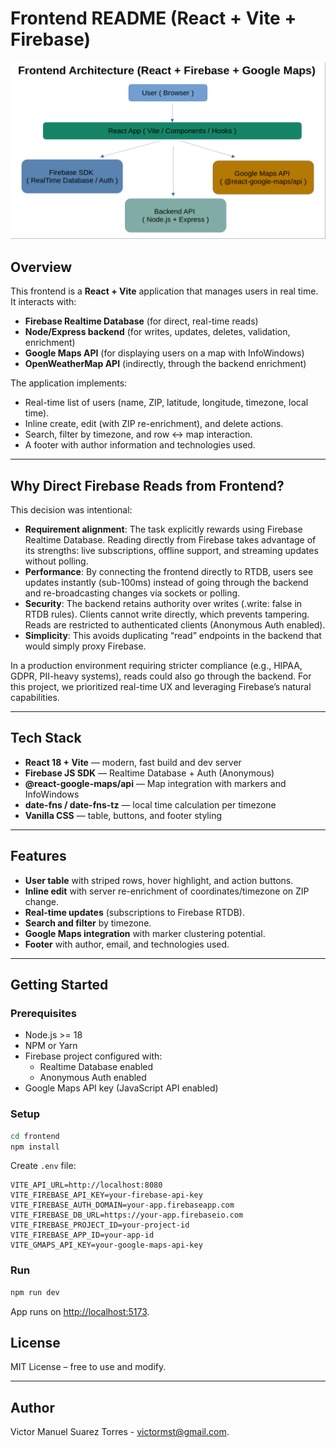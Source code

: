 # Frontend README (React + Vite + Firebase)
![Architecture Diagram](architecture_diagram.png)

## Overview
This frontend is a **React + Vite** application that manages users in real time. It interacts with:
- **Firebase Realtime Database** (for direct, real-time reads)
- **Node/Express backend** (for writes, updates, deletes, validation, enrichment)
- **Google Maps API** (for displaying users on a map with InfoWindows)
- **OpenWeatherMap API** (indirectly, through the backend enrichment)

The application implements:
- Real-time list of users (name, ZIP, latitude, longitude, timezone, local time).
- Inline create, edit (with ZIP re-enrichment), and delete actions.
- Search, filter by timezone, and row ↔ map interaction.
- A footer with author information and technologies used.

---

## Why Direct Firebase Reads from Frontend?

This decision was intentional:

- **Requirement alignment**: The task explicitly rewards using Firebase Realtime Database. Reading directly from Firebase takes advantage of its strengths: live subscriptions, offline support, and streaming updates without polling.
- **Performance**: By connecting the frontend directly to RTDB, users see updates instantly (sub-100ms) instead of going through the backend and re-broadcasting changes via sockets or polling.
- **Security**: The backend retains authority over writes (.write: false in RTDB rules). Clients cannot write directly, which prevents tampering. Reads are restricted to authenticated clients (Anonymous Auth enabled).
- **Simplicity**: This avoids duplicating “read” endpoints in the backend that would simply proxy Firebase.

In a production environment requiring stricter compliance (e.g., HIPAA, GDPR, PII-heavy systems), reads could also go through the backend. For this project, we prioritized real-time UX and leveraging Firebase’s natural capabilities.

---

## Tech Stack
- **React 18 + Vite** — modern, fast build and dev server
- **Firebase JS SDK** — Realtime Database + Auth (Anonymous)
- **@react-google-maps/api** — Map integration with markers and InfoWindows
- **date-fns / date-fns-tz** — local time calculation per timezone
- **Vanilla CSS** — table, buttons, and footer styling

---

## Features
- **User table** with striped rows, hover highlight, and action buttons.
- **Inline edit** with server re-enrichment of coordinates/timezone on ZIP change.
- **Real-time updates** (subscriptions to Firebase RTDB).
- **Search and filter** by timezone.
- **Google Maps integration** with marker clustering potential.
- **Footer** with author, email, and technologies used.

---

## Getting Started

### Prerequisites
- Node.js >= 18
- NPM or Yarn
- Firebase project configured with:
  - Realtime Database enabled
  - Anonymous Auth enabled
- Google Maps API key (JavaScript API enabled)

### Setup
```bash
cd frontend
npm install
```

Create `.env` file:
```env
VITE_API_URL=http://localhost:8080
VITE_FIREBASE_API_KEY=your-firebase-api-key
VITE_FIREBASE_AUTH_DOMAIN=your-app.firebaseapp.com
VITE_FIREBASE_DB_URL=https://your-app.firebaseio.com
VITE_FIREBASE_PROJECT_ID=your-project-id
VITE_FIREBASE_APP_ID=your-app-id
VITE_GMAPS_API_KEY=your-google-maps-api-key
```

### Run
```bash
npm run dev
```
App runs on [http://localhost:5173](http://localhost:5173).


## **License**
MIT License – free to use and modify.

---

## **Author**
Victor Manuel Suarez Torres - victormst@gmail.com.
